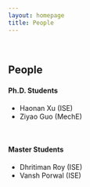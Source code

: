```yaml
---
layout: homepage
title: People
---
```


<h1 id="people"></h1>

<h2 style="margin: 60px 0px -15px;">People</h2>
<br>
<h4>Ph.D. Students</h4>

- Haonan Xu (ISE)
- Ziyao Guo (MechE)



<br>
<h4>Master Students</h4>

- Dhritiman Roy (ISE)
- Vansh Porwal (ISE)
